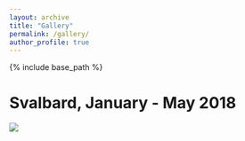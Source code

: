 ```yaml
---
layout: archive
title: "Gallery"
permalink: /gallery/
author_profile: true
---
```


{% include base_path %}

Svalbard, January - May 2018
======
![](https://github.com/lindathielke/lindathielke.github.io/blob/master/images/500x300.png)
